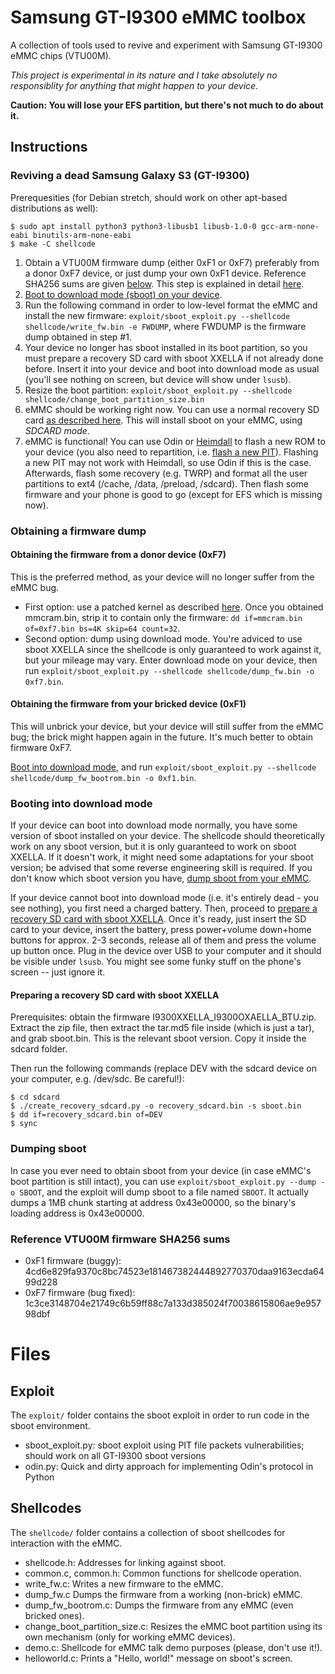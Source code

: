 # Samsung GT-I9300 eMMC toolbox

A collection of tools used to revive and experiment with Samsung GT-I9300 eMMC chips (VTU00M).

*This project is experimental in its nature and I take absolutely no responsiblity for anything that might happen to your device.*

**Caution: You will lose your EFS partition, but there's not much to do about it.**

## Instructions

### Reviving a dead Samsung Galaxy S3 (GT-I9300)

Prerequesities (for Debian stretch, should work on other apt-based distributions as well):
```shell
$ sudo apt install python3 python3-libusb1 libusb-1.0-0 gcc-arm-none-eabi binutils-arm-none-eabi
$ make -C shellcode
```

1. Obtain a VTU00M firmware dump (either 0xF1 or 0xF7) preferably from a donor 0xF7 device, or just dump your own 0xF1 device. Reference SHA256 sums are given [below](#reference-vtu00m-firmware-sha256-sums). This step is explained in detail [here](#obtaining-a-firmware-dump).
2. [Boot to download mode (sboot) on your device](#booting-into-download-mode).
3. Run the following command in order to low-level format the eMMC and install the new firmware:
	`exploit/sboot_exploit.py --shellcode shellcode/write_fw.bin -e FWDUMP`,
    where FWDUMP is the firmware dump obtained in step #1.
4. Your device no longer has sboot installed in its boot partition, so you must prepare a recovery SD card with sboot XXELLA if not already done before. Insert it into your device and boot into download mode as usual (you'll see nothing on screen, but device will show under `lsusb`).
5. Resize the boot partition:
	`exploit/sboot_exploit.py --shellcode shellcode/change_boot_partition_size.bin`
6. eMMC should be working right now. You can use a normal recovery SD card [as described here](https://forum.xda-developers.com/galaxy-s3/general/galaxy-s-iii-gt-i9300-hard-brick-fix-t1916796). This will install sboot on your eMMC, using *SDCARD mode*.
7. eMMC is functional! You can use Odin or [Heimdall](https://github.com/Benjamin-Dobell/Heimdall) to flash a new ROM to your device (you also need to repartition, i.e. [flash a new PIT](https://forum.xda-developers.com/galaxy-s3/help/solved-pit-bricked-dead-problem-gt-t2535367)). Flashing a new PIT may not work with Heimdall, so use Odin if this is the case. Afterwards, flash some recovery (e.g. TWRP) and format all the user partitions to ext4 (/cache, /data, /preload, /sdcard). Then flash some firmware and your phone is good to go (except for EFS which is missing now).

### Obtaining a firmware dump

#### Obtaining the firmware from a donor device (0xF7)

This is the preferred method, as your device will no longer suffer from the eMMC bug.

* First option: use a patched kernel as described [here](https://forum.xda-developers.com/showpost.php?p=37936242&postcount=72). Once you obtained mmcram.bin, strip it to contain only the firmware: `dd if=mmcram.bin of=0xf7.bin bs=4K skip=64 count=32`.
* Second option: dump using download mode. You're adviced to use sboot XXELLA since the shellcode is only guaranteed to work against it, but your mileage may vary. Enter download mode on your device, then run `exploit/sboot_exploit.py --shellcode shellcode/dump_fw.bin -o 0xf7.bin`.


#### Obtaining the firmware from your bricked device (0xF1)

This will unbrick your device, but your device will still suffer from the eMMC bug; the brick might happen again in the future. It's much better to obtain firmware 0xF7.

[Boot into download mode](#booting-into-download-mode), and run `exploit/sboot_exploit.py --shellcode shellcode/dump_fw_bootrom.bin -o 0xf1.bin`.

### Booting into download mode

If your device can boot into download mode normally, you have some version of sboot installed on your device. The shellcode should theoretically work on any sboot version, but it is only guaranteed to work on sboot XXELLA. If it doesn't work, it might need some adaptations for your sboot version; be advised that some reverse engineering skill is required. If you don't know which sboot version you have, [dump sboot from your eMMC](#dumping-sboot).

If your device cannot boot into download mode (i.e. it's entirely dead - you see nothing), you first need a charged battery. Then, proceed to [prepare a recovery SD card with sboot XXELLA](#preparing-a-recovery-sd-card-with-sboot-xxella). Once it's ready, just insert the SD card to your device, insert the battery, press power+volume down+home buttons for approx. 2-3 seconds, release all of them and press the volume up button once. Plug in the device over USB to your computer and it should be visible under `lsusb`. You might see some funky stuff on the phone's screen -- just ignore it.

#### Preparing a recovery SD card with sboot XXELLA

Prerequisites: obtain the firmware I9300XXELLA_I9300OXAELLA_BTU.zip. Extract the zip file, then extract the tar.md5 file inside (which is just a tar), and grab sboot.bin. This is the relevant sboot version. Copy it inside the sdcard folder.

Then run the following commands (replace DEV with the sdcard device on your computer, e.g. /dev/sdc. Be careful!):

```shell
$ cd sdcard
$ ./create_recovery_sdcard.py -o recovery_sdcard.bin -s sboot.bin
$ dd if=recovery_sdcard.bin of=DEV
$ sync
```

### Dumping sboot

In case you ever need to obtain sboot from your device (in case eMMC's boot partition is still intact), you can use `exploit/sboot_exploit.py --dump -o SBOOT`, and the exploit will dump sboot to a file named `SBOOT`. It actually dumps a 1MB chunk starting at address 0x43e00000, so the binary's loading address is 0x43e00000.

### Reference VTU00M firmware SHA256 sums

* 0xF1 firmware (buggy): 4cd6e829fa9370c8bc74523e181467382444892770370daa9163ecda6499d228
* 0xF7 firmware (bug fixed): 1c3ce3148704e21749c6b59ff88c7a133d385024f70038615806ae9e95798dbf

# Files

## Exploit

The `exploit/` folder contains the sboot exploit in order to run code in the sboot environment.

* sboot_exploit.py: sboot exploit using PIT file packets vulnerabilities; should work on all GT-I9300 sboot versions
* odin.py: Quick and dirty approach for implementing Odin's protocol in Python

## Shellcodes

The `shellcode/` folder contains a collection of sboot shellcodes for interaction with the eMMC.

* shellcode.h: Addresses for linking against sboot.
* common.c, common.h: Common functions for shellcode operation.
* write_fw.c: Writes a new firmware to the eMMC.
* dump_fw.c Dumps the firmware from a working (non-brick) eMMC.
* dump_fw_bootrom.c: Dumps the firmware from any eMMC (even bricked ones).
* change_boot_partition_size.c: Resizes the eMMC boot partition using its own mechanism (only for working eMMC devices).
* demo.c: Shellcode for eMMC talk demo purposes (please, don't use it!).
* helloworld.c: Prints a "Hello, world!" message on sboot's screen.
